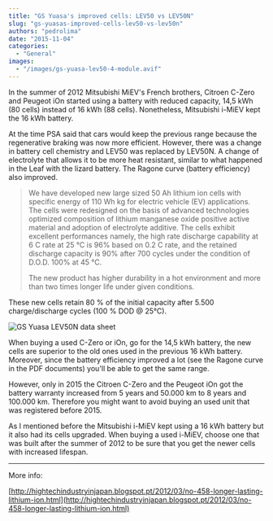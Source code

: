 ```yaml
---
title: "GS Yuasa's improved cells: LEV50 vs LEV50N"
slug: "gs-yuasas-improved-cells-lev50-vs-lev50n"
authors: "pedrolima"
date: "2015-11-04"
categories:
  - "General"
images:
  - "/images/gs-yuasa-lev50-4-module.avif"
---
```


In the summer of 2012 Mitsubishi MiEV's French brothers, Citroen C-Zero and Peugeot iOn started using a battery with reduced capacity, 14,5 kWh (80 cells) instead of 16 kWh (88 cells). Nonetheless, Mitsubishi i-MiEV kept the 16 kWh battery.

At the time PSA said that cars would keep the previous range because the regenerative braking was now more efficient. However, there was a change in battery cell chemistry and LEV50 was replaced by LEV50N. A change of electrolyte that allows it to be more heat resistant, similar to what happened in the Leaf with the lizard battery. The Ragone curve (battery efficiency) also improved.

> We have developed new large sized 50 Ah lithium ion cells with specific energy of 110 Wh kg for electric vehicle (EV) applications. The cells were redesigned on the basis of advanced technologies optimized composition of lithium manganese oxide positive active material and adoption of electrolyte additive. The cells exhibit excellent performances namely, the high rate discharge capability at 6 C rate at 25 °C is 96% based on 0.2 C rate, and the retained discharge capacity is 90% after 700 cycles under the condition of D.O.D. 100% at 45 °C.
> 
> The new product has higher durability in a hot environment and more than two times longer life under given conditions.

These new cells retain 80 % of the initial capacity after 5.500 charge/discharge cycles (100 % DOD @ 25°C).

![GS Yuasa LEV50N data sheet](images/GS-Yuasa-LEV50N-data-sheet.avif)

When buying a used C-Zero or iOn, go for the 14,5 kWh battery, the new cells are superior to the old ones used in the previous 16 kWh battery. Moreover, since the battery efficiency improved a lot (see the Ragone curve in the PDF documents) you'll be able to get the same range.

However, only in 2015 the Citroen C-Zero and the Peugeot iOn got the battery warranty increased from 5 years and 50.000 km to 8 years and 100.000 km. Therefore you might want to avoid buying an used unit that was registered before 2015.

As I mentioned before the Mitsubishi i-MiEV kept using a 16 kWh battery but it also had its cells upgraded. When buying a used i-MiEV, choose one that was built after the summer of 2012 to be sure that you get the newer cells with increased lifespan.

---

More info:

[http://hightechindustryinjapan.blogspot.pt/2012/03/no-458-longer-lasting-lithium-ion.html](http://hightechindustryinjapan.blogspot.pt/2012/03/no-458-longer-lasting-lithium-ion.html)